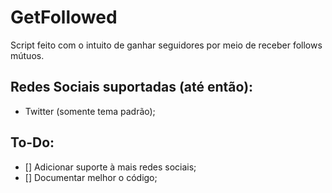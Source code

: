 # GetFollowed
Script feito com o intuito de ganhar seguidores por meio de receber follows mútuos.

## Redes Sociais suportadas (até então):
- Twitter (somente tema padrão);

## To-Do:
- [] Adicionar suporte à mais redes sociais;
- [] Documentar melhor o código;
